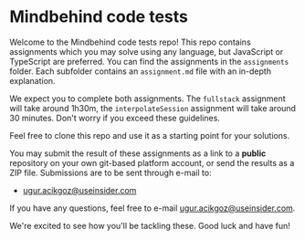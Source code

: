 # Mindbehind code tests

Welcome to the Mindbehind code tests repo! This repo contains assignments which you may solve using any language, but JavaScript or TypeScript are preferred. You can find the assignments in the `assignments` folder. Each subfolder contains an `assignment.md` file with an in-depth explanation.

We expect you to complete both assignments. The `fullstack` assignment will take around 1h30m, the `interpolateSession` assignment will take around 30 minutes. Don't worry if you exceed these guidelines.

Feel free to clone this repo and use it as a starting point for your solutions.

You may submit the result of these assignments as a link to a **public** repository on your own git-based platform account, or send the results as a ZIP file. Submissions are to be sent through e-mail to:

- [ugur.acikgoz@useinsider.com](ugur.acikgoz@useinsider.com)

If you have any questions, feel free to e-mail [ugur.acikgoz@useinsider.com](ugur.acikgoz@useinsider.com).

We're excited to see how you'll be tackling these. Good luck and have fun!
